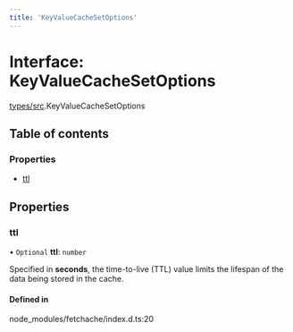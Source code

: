 ```yaml
---
title: 'KeyValueCacheSetOptions'
---
```


# Interface: KeyValueCacheSetOptions

[types/src](../modules/types_src).KeyValueCacheSetOptions

## Table of contents

### Properties

- [ttl](types_src.KeyValueCacheSetOptions#ttl)

## Properties

### ttl

• `Optional` **ttl**: `number`

Specified in **seconds**, the time-to-live (TTL) value limits the lifespan
of the data being stored in the cache.

#### Defined in

node_modules/fetchache/index.d.ts:20
